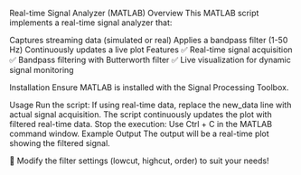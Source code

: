 Real-time Signal Analyzer (MATLAB)
Overview
This MATLAB script implements a real-time signal analyzer that:

Captures streaming data (simulated or real)
Applies a bandpass filter (1-50 Hz)
Continuously updates a live plot
Features
✅ Real-time signal acquisition
✅ Bandpass filtering with Butterworth filter
✅ Live visualization for dynamic signal monitoring

Installation
Ensure MATLAB is installed with the Signal Processing Toolbox.

Usage
Run the script:
If using real-time data, replace the new_data line with actual signal acquisition.
The script continuously updates the plot with filtered real-time data.
Stop the execution: Use Ctrl + C in the MATLAB command window.
Example Output
The output will be a real-time plot showing the filtered signal.

📌 Modify the filter settings (lowcut, highcut, order) to suit your needs!
